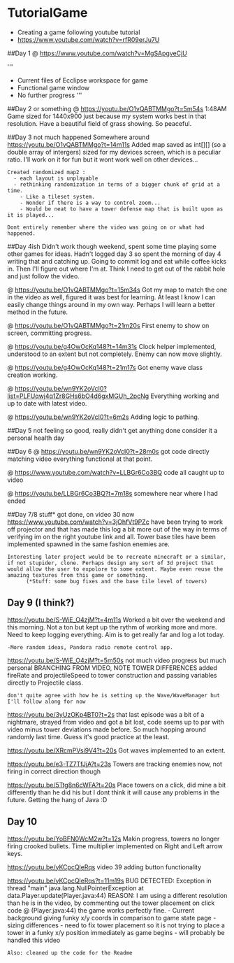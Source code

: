 # TutorialGame
  - Creating a game following youtube tutorial
  - https://www.youtube.com/watch?v=rfR09erJu7U

##Day 1
@ https://www.youtube.com/watch?v=MgSApgveCjU

'''
- Current files of Ecclipse workspace for game
- Functional game window
- No further progress
'''

##Day 2 or something
  @ https://youtu.be/O1vQABTMMgo?t=5m54s
    1:48AM
    Game sized for 1440x900 just because my system works best in that resolution.
    Have a beautiful field of grass showing. So peaceful.

##Day 3 not much happened
    Somewhere around https://youtu.be/O1vQABTMMgo?t=14m11s
    Added map saved as int[][] (so a double array of intergers)
      sized for my devices screen, which is a peculiar ratio. I'll work on it for fun but it wont work well on other devices...

    Created randomized map2 :
      - each layout is unplayable
      - rethinking randomization in terms of a bigger chunk of grid at a time.
        - Like a tileset system.
        - Wonder if there is a way to control zoom...
        - Would be neat to have a tower defense map that is built upon as it is played...

    Dont entirely remember where the video was going on or what had happened.

##Day 4ish
    Didn't work though weekend, spent some time playing some other games for ideas.
    Hadn't logged day 3 so spent the morning of day 4 writing that and catching up.
    Going to commit log and eat while coffee kicks in. Then I'll figure out where I'm at. Think I need to get out of the rabbit hole and just follow the video.

  @  https://youtu.be/O1vQABTMMgo?t=15m34s
    Got my map to match the one in the video as well, figured it was best for learning. At least I know I can easily change things around in my own way. Perhaps I will learn a better method in the future.

  @ https://youtu.be/O1vQABTMMgo?t=21m20s
    First enemy to show on screen, committing progress.

  @ https://youtu.be/g4OwOcKq148?t=14m31s
    Clock helper implemented, understood to an extent but not completely.
    Enemy can now move slightly.

  @ https://youtu.be/g4OwOcKq148?t=21m17s
    Got enemy wave class creation working.


  @ https://youtu.be/wn9YK2oVcI0?list=PLFUqwj4q1Zr8GHs6bO4d6gxMGUh_2pcNg
    Everything working and up to date with latest video.

  @ https://youtu.be/wn9YK2oVcI0?t=6m2s
    Adding logic to pathing.


##Day 5
    not feeling so good, really didn't get anything done
    consider it a personal health day

##Day 6
  @ https://youtu.be/wn9YK2oVcI0?t=28m0s
    got code directly matching video
    everything functional at that point.

  @ https://www.youtube.com/watch?v=LLBGr6Co3BQ
    code all caught up to video

  @ https://youtu.be/LLBGr6Co3BQ?t=7m18s
    somewhere near where I had ended

##Day 7/8
    stuff* got done, on video 30 now
  https://www.youtube.com/watch?v=3jOhfVt9PZc
    have been trying to work off projector and that has made this log a bit more out of the way in terms of verifying im on the right youtube link and all. Tower base tiles have been implemented spawned in the same fashion enemies are.

    Interesting later project would be to recreate minecraft or a similar, if not stupider, clone. Perhaps design any sort of 3d project that would allow the user to expolore to some extent. Maybe even reuse the amazing textures from this game or something.
          (*Stuff: some bug fixes and the base tile level of towers)

## Day 9 (I think?)
  https://youtu.be/S-WiE_O4zjM?t=4m11s
    Worked a bit over the weekend and this morning. Not a ton but kept up the rythm of working more and more. Need to keep logging everything. Aim is to get really far and log a lot today.

    -More random ideas, Pandora radio remote control app.

  https://youtu.be/S-WiE_O4zjM?t=5m50s
    not much video progress but much personal
    BRANCHING FROM VIDEO, NOTE TOWER DIFFERENCES added fireRate and projectileSpeed to tower construction and passing variables directly to Projectile class.

    don't quite agree with how he is setting up the Wave/WaveManager but I'll follow along for now

  https://youtu.be/3yUzOKp4BT0?t=2s
    that last episode was a bit of a nightmare, strayed from video and got a bit lost, code seems up to par with video minus tower deviations made before. So much hopping around randomly last time. Guess it's good practice at the least.


  https://youtu.be/XRcmPVsi9V4?t=20s
    Got waves implemented to an extent.

  https://youtu.be/e3-TZ7TfJjA?t=23s
    Towers are tracking enemies now, not firing in correct direction though

  https://youtu.be/5Ttg8n6cWFA?t=20s
    Place towers on a click, did mine a bit differently than he did his but I dont think it will cause any problems in the future. Getting the hang of Java :D

## Day 10
  https://youtu.be/YoBFN0WcM2w?t=12s
    Makin progress, towers no longer firing crooked bullets. Time multiplier implemented on Right and Left arrow keys.

  https://youtu.be/yKCpcQleRqs
    video 39 adding button functionality

  https://youtu.be/yKCpcQleRqs?t=11m19s
  BUG DETECTED:
    Exception in thread "main" java.lang.NullPointerException
      at data.Player.update(Player.java:44)
  REASON:
    I am using a different resolution than he is in the video, by commenting out the tower placement on click code @ (Player.java:44) the game works perfectly fine.
      - Current background giving funky x/y coords in comparison to game state page
      - sizing differences
      - need to fix tower placement so it is not trying to place a tower in a funky x/y position immediately as game begins
        - will probably be handled this video

    Also: cleaned up the code for the Readme


